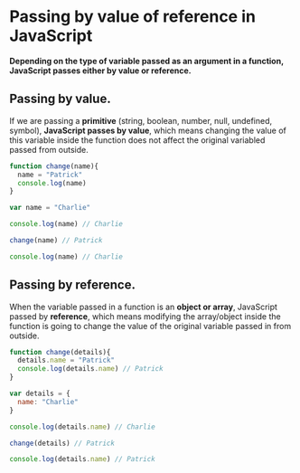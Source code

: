 # Passing by value of reference in JavaScript

**Depending on the type of variable passed as an argument in a function, JavaScript passes either by value or reference.**

## Passing by value.

If we are passing a **primitive** (string, boolean, number, null, undefined, symbol), **JavaScript passes by value**, which means changing the value of this variable inside the function does not affect the original variabled passed from outside.

```javascript
function change(name){
  name = "Patrick"
  console.log(name)
}

var name = "Charlie"

console.log(name) // Charlie

change(name) // Patrick

console.log(name) // Charlie
```

## Passing by reference.

When the variable passed in a function is an **object or array**, JavaScript passed by **reference**, which means modifying the array/object inside the function is going to change the value of the original variable passed in from outside.

```javascript
function change(details){
  details.name = "Patrick"
  console.log(details.name) // Patrick
}

var details = {
  name: "Charlie"
}

console.log(details.name) // Charlie

change(details) // Patrick

console.log(details.name) // Patrick
```
